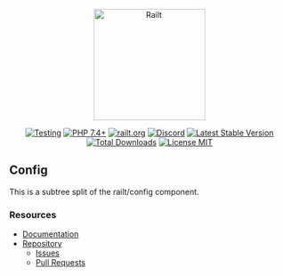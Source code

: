 <p align="center">
    <img src="https://railt.org/images/logo-dark.svg" width="200" alt="Railt" />
</p>
<p align="center">
    <a href="https://github.com/railt/config/actions?workflow=Testing"><img src="https://github.com/railt/config/workflows/Testing/badge.svg" alt="Testing" /></a>
    <a href="https://packagist.org/packages/railt/config"><img src="https://img.shields.io/badge/PHP-7.4+-6f4ca5.svg" alt="PHP 7.4+"></a>
    <a href="https://railt.org"><img src="https://img.shields.io/badge/official-site-6f4ca5.svg" alt="railt.org"></a>
    <a href="https://discord.gg/ND7SpD4"><img src="https://img.shields.io/badge/discord-chat-6f4ca5.svg" alt="Discord"></a>
    <a href="https://packagist.org/packages/railt/config"><img src="https://poser.pugx.org/railt/config/version" alt="Latest Stable Version"></a>
    <a href="https://packagist.org/packages/railt/config"><img src="https://poser.pugx.org/railt/config/downloads" alt="Total Downloads"></a>
    <a href="https://raw.githubusercontent.com/railt/config/master/LICENSE.md"><img src="https://poser.pugx.org/railt/config/license" alt="License MIT"></a>
</p>


## Config

This is a subtree split of the railt/config component.

### Resources

- [Documentation](https://github.com/railt/docs)
- [Repository](https://github.com/railt/railt)
    - [Issues](https://github.com/railt/railt/issues)
    - [Pull Requests](https://github.com/railt/railt/pulls)
